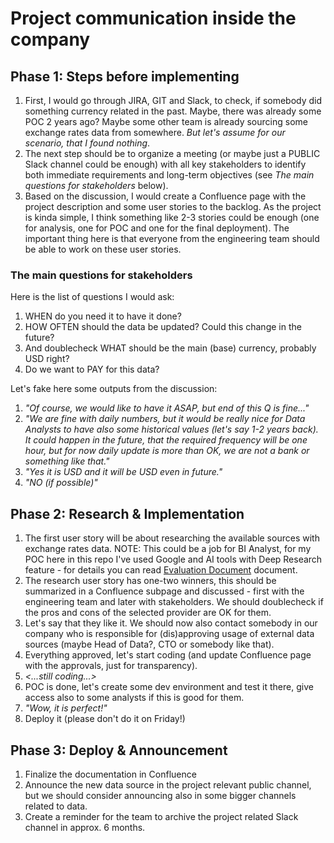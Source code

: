 # Project communication inside the company

## Phase 1: Steps before implementing

1. First, I would go through JIRA, GIT and Slack, to check, if somebody did something currency related in the past. Maybe, there was already some POC 2 years ago? Maybe some other team is already sourcing some exchange rates data from somewhere. _But let's assume for our scenario, that I found nothing_.
2. The next step should be to organize a meeting (or maybe just a PUBLIC Slack channel could be enough) with all key stakeholders to identify both immediate requirements and long-term objectives (see _The main questions for stakeholders_ below).
3. Based on the discussion, I would create a Confluence page with the project description and some user stories to the backlog. As the project is kinda simple, I think something like 2-3 stories could be enough (one for analysis, one for POC and one for the final deployment). The important thing here is that everyone from the engineering team should be able to work on these user stories.

### The main questions for stakeholders
Here is the list of questions I would ask:
1. WHEN do you need it to have it done?
2. HOW OFTEN should the data be updated? Could this change in the future?
3. And doublecheck WHAT should be the main (base) currency, probably USD right?
4. Do we want to PAY for this data?

Let's fake here some outputs from the discussion:
1. _"Of course, we would like to have it ASAP, but end of this Q is fine..."_
2. _"We are fine with daily numbers, but it would be really nice for Data Analysts to have also some historical values (let's say 1-2 years back). It could happen in the future, that the required frequency will be one hour, but for now daily update is more than OK, we are not a bank or something like that."_
3. _"Yes it is USD and it will be USD even in future."_
4. _"NO (if possible)"_

## Phase 2: Research & Implementation
1. The first user story will be about researching the available sources with exchange rates data. NOTE: This could be a job for BI Analyst, for my POC here in this repo I've used Google and AI tools with Deep Research feature - for details you can read [Evaluation Document](docs/EVALUATION.md) document.
2. The research user story has one-two winners, this should be summarized in a Confluence subpage and discussed - first with the engineering team and later with stakeholders. We should doublecheck if the pros and cons of the selected provider are OK for them.
3. Let's say that they like it. We should now also contact somebody in our company who is responsible for (dis)approving usage of external data sources (maybe Head of Data?, CTO or somebody like that).
4. Everything approved, let's start coding (and update Confluence page with the approvals, just for transparency).
5. _<...still coding...>_
6. POC is done, let's create some dev environment and test it there, give access also to some analysts if this is good for them.
7. _"Wow, it is perfect!"_
8. Deploy it (please don't do it on Friday!)

## Phase 3: Deploy & Announcement
1. Finalize the documentation in Confluence
2. Announce the new data source in the project relevant public channel, but we should consider announcing also in some bigger channels related to data.
3. Create a reminder for the team to archive the project related Slack channel in approx. 6 months.
